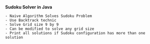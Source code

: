 **Sudoku Solver in Java**

    - Naive Algorithm Solves Sudoku Problem
    - Use Backtrack technic 
    - Solve Grid size 9 by 9
    - Can be modified to solve any grid size
    - Print all solutions if Sudoku configuration has more than one solution
